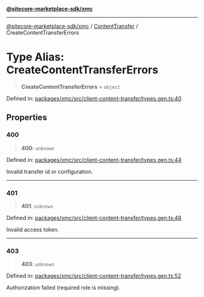 [**@sitecore-marketplace-sdk/xmc**](../../../../README.md)

***

[@sitecore-marketplace-sdk/xmc](../../../../README.md) / [ContentTransfer](../README.md) / CreateContentTransferErrors

# Type Alias: CreateContentTransferErrors

> **CreateContentTransferErrors** = `object`

Defined in: [packages/xmc/src/client-content-transfer/types.gen.ts:40](https://github.com/Sitecore/marketplace-sdk/blob/e3ec55ede335ad59ac5875d32f0d68c50e7bc899/packages/xmc/src/client-content-transfer/types.gen.ts#L40)

## Properties

### 400

> **400**: `unknown`

Defined in: [packages/xmc/src/client-content-transfer/types.gen.ts:44](https://github.com/Sitecore/marketplace-sdk/blob/e3ec55ede335ad59ac5875d32f0d68c50e7bc899/packages/xmc/src/client-content-transfer/types.gen.ts#L44)

Invalid transfer id or configuration.

***

### 401

> **401**: `unknown`

Defined in: [packages/xmc/src/client-content-transfer/types.gen.ts:48](https://github.com/Sitecore/marketplace-sdk/blob/e3ec55ede335ad59ac5875d32f0d68c50e7bc899/packages/xmc/src/client-content-transfer/types.gen.ts#L48)

Invalid access token.

***

### 403

> **403**: `unknown`

Defined in: [packages/xmc/src/client-content-transfer/types.gen.ts:52](https://github.com/Sitecore/marketplace-sdk/blob/e3ec55ede335ad59ac5875d32f0d68c50e7bc899/packages/xmc/src/client-content-transfer/types.gen.ts#L52)

Authorization failed (required role is missing).
